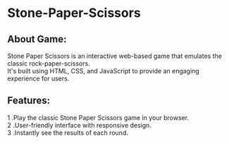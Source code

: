 # Stone-Paper-Scissors

<h2>About Game:</h2>
Stone Paper Scissors is an interactive web-based game that emulates the classic rock-paper-scissors.<br>
It's built using HTML, CSS, and JavaScript to provide an engaging experience for users.<br>

<h2>Features:</h2>
1 .Play the classic Stone Paper Scissors game in your browser.<br>
2 .User-friendly interface with responsive design.<br>
3 .Instantly see the results of each round.<br>




